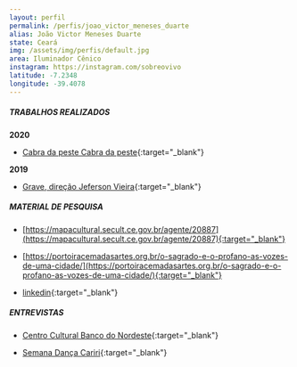 ```yaml
---
layout: perfil
permalink: /perfis/joao_victor_meneses_duarte
alias: João Victor Meneses Duarte
state: Ceará
img: /assets/img/perfis/default.jpg
area: Iluminador Cênico
instagram: https://instagram.com/sobreovivo
latitude: -7.2348
longitude: -39.4078
---
```


##### **TRABALHOS REALIZADOS**

**2020**

- [Cabra da peste Cabra da peste](https://www.youtube.com/watch?v=yxhu4jcIGdo){:target="_blank"}

**2019**

- [Grave, direção Jeferson Vieira](https://www.youtube.com/watch?v=DcOIjqlXkTM){:target="_blank"}

##### **MATERIAL DE PESQUISA**

- [https://mapacultural.secult.ce.gov.br/agente/20887](https://mapacultural.secult.ce.gov.br/agente/20887){:target="_blank"}

- [https://portoiracemadasartes.org.br/o-sagrado-e-o-profano-as-vozes-de-uma-cidade/](https://portoiracemadasartes.org.br/o-sagrado-e-o-profano-as-vozes-de-uma-cidade/){:target="_blank"}

- [linkedin](https://br.linkedin.com/in/jo%C3%A3o-victor-meneses-duarte-a59704180?trk=people-guest_profile-result-card_result-card_full-click){:target="_blank"}

##### **ENTREVISTAS**

- [Centro Cultural Banco do Nordeste](https://www.youtube.com/watch?v=KF5MtIaDPkY){:target="_blank"}

- [Semana Dança Cariri](https://www.youtube.com/watch?v=ZAWNsWO963c){:target="_blank"}